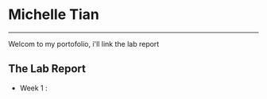# Michelle Tian
---

Welcom to my portofolio, i'll link the lab report

## The Lab Report
* Week 1 : 
